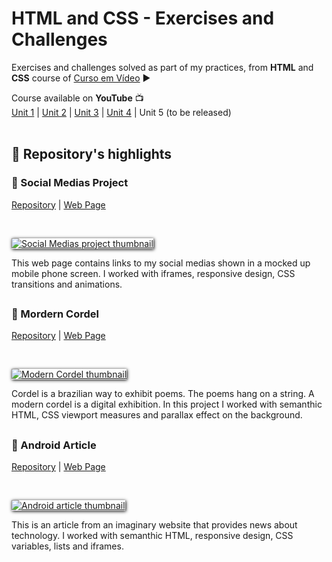 # HTML and CSS - Exercises and Challenges

Exercises and challenges solved as part of my practices, from **HTML** and **CSS** course of [Curso em Vídeo](http://www.cursoemvideo.com) ▶️

Course available on **YouTube** 📺<br>
[Unit 1](https://www.youtube.com/playlist?list=PLHz_AreHm4dkZ9-atkcmcBaMZdmLHft8n) | [Unit 2](https://www.youtube.com/watch?v=vPNIAJ9B4hg&list=PLHz_AreHm4dlUpEXkY1AyVLQGcpSgVF8s) | [Unit 3](https://www.youtube.com/watch?v=ofFgnDtn_1c&list=PLHz_AreHm4dmcAviDwiGgHbeEJToxbOpZ) | [Unit 4](https://www.youtube.com/watch?v=zHKHMmEG9vE&list=PLHz_AreHm4dkcVCk2Bn_fdVQ81Fkrh6WT) | Unit 5 (to be released)
<br>
<br>

## 🔆 Repository's highlights


### 📱 Social Medias Project
[Repository](https://github.com/marcosr3000/html-css_exercicios_desafios/tree/main/desafios/d015_projeto_social) | [Web Page](https://marcosr3000.github.io/html-css_exercicios_desafios/desafios/d015_projeto_social/)

<br>

[<img style="box-shadow: 1px 1px 5px black" src="https://github.com/marcosr3000/html-css_exercicios_desafios/blob/main/desafios/d015_projeto_social/imagens/social-thumb.gif?raw=true" alt="Social Medias project thumbnail">](https://marcosr3000.github.io/html-css_exercicios_desafios/desafios/d015_projeto_social/)

This web page contains links to my social medias shown in a mocked up mobile phone screen. I worked with iframes, responsive design, CSS transitions and animations.

##

### 🔖 Mordern Cordel
[Repository](https://github.com/marcosr3000/html-css_exercicios_desafios/tree/main/desafios/d012_cordel_moderno) | [Web Page](https://marcosr3000.github.io/html-css_exercicios_desafios/desafios/d012_cordel_moderno/)

<br>

[<img style="box-shadow: 1px 1px 5px black" src="https://github.com/marcosr3000/html-css_exercicios_desafios/blob/main/desafios/d012_cordel_moderno/imagens/cordel-thumb.gif?raw=true" alt="Modern Cordel thumbnail">](https://marcosr3000.github.io/html-css_exercicios_desafios/desafios/d012_cordel_moderno/)

Cordel is a brazilian way to exhibit poems. The poems hang on a string. A modern cordel is a digital exhibition. In this project I worked with semanthic HTML, CSS viewport measures and parallax effect on the background.

##

### 🤖 Android Article
[Repository](https://github.com/marcosr3000/html-css_exercicios_desafios/tree/main/desafios/d010_android) | [Web Page](https://marcosr3000.github.io/html-css_exercicios_desafios/desafios/d010_android/android2.html)

<br>

[<img style="box-shadow: 1px 1px 5px black" src="https://github.com/marcosr3000/html-css_exercicios_desafios/blob/main/desafios/d010_android/imagens/android-thumb.gif?raw=true" alt="Android article thumbnail">](https://marcosr3000.github.io/html-css_exercicios_desafios/desafios/d010_android/android2.html)

This is an article from an imaginary website that provides news about technology. I worked with semanthic HTML, responsive design, CSS variables, lists and iframes.
